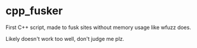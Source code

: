 # cpp_fusker
First C++ script, made to fusk sites without memory usage like wfuzz does.

Likely doesn't work too well, don't judge me plz.
